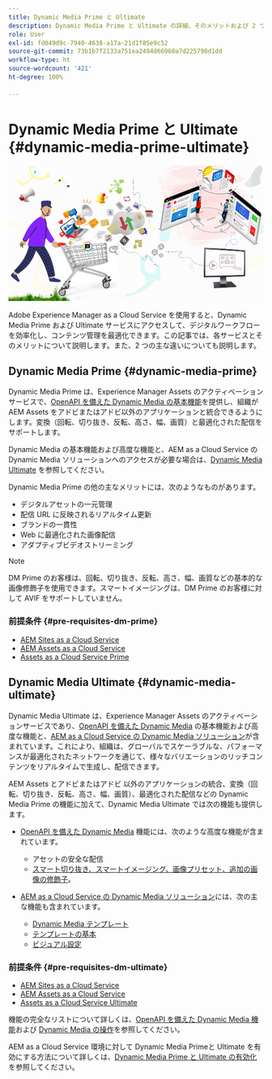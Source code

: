 ```yaml
---
title: Dynamic Media Prime と Ultimate
description: Dynamic Media Prime と Ultimate の詳細、そのメリットおよび 2 つの違いについて説明します。
role: User
exl-id: fd049d9c-7940-4638-a17a-21d1f85e9c52
source-git-commit: 73b1b7f2133a751ea2494d66960a7d225798d1dd
workflow-type: ht
source-wordcount: '421'
ht-degree: 100%

---
```


# Dynamic Media Prime と Ultimate {#dynamic-media-prime-ultimate}

![Dynamic Media バナー](/help/assets/assets/dm-pnp-banner.png)

Adobe Experience Manager as a Cloud Service を使用すると、Dynamic Media Prime および Ultimate サービスにアクセスして、デジタルワークフローを効率化し、コンテンツ管理を最適化できます。この記事では、各サービスとそのメリットについて説明します。また、2 つの主な違いについても説明します。

## Dynamic Media Prime {#dynamic-media-prime}

Dynamic Media Prime は、Experience Manager Assets のアクティベーションサービスで、[OpenAPI を備えた Dynamic Media の基本機能](/help/assets/dynamic-media-open-apis-overview.md)を提供し、組織が AEM Assets をアドビまたはアドビ以外のアプリケーションと統合できるようにします。変換（回転、切り抜き、反転、高さ、幅、画質）と最適化された配信をサポートします。

Dynamic Media の基本機能および高度な機能と、AEM as a Cloud Service の Dynamic Media ソリューションへのアクセスが必要な場合は、[Dynamic Media Ultimate](#dynamic-media-ultimate) を参照してください。

Dynamic Media Prime の他の主なメリットには、次のようなものがあります。

* デジタルアセットの一元管理
* 配信 URL に反映されるリアルタイム更新
* ブランドの一貫性
* Web に最適化された画像配信
* アダプティブビデオストリーミング

>[!NOTE]
>
>DM Prime のお客様は、回転、切り抜き、反転、高さ、幅、画質などの基本的な画像修飾子を使用できます。スマートイメージングは、DM Prime のお客様に対して AVIF をサポートしていません。

### 前提条件 {#pre-requisites-dm-prime}

* [AEM Sites as a Cloud Service](/help/sites-cloud/authoring/quick-start.md)
* [AEM Assets as a Cloud Service](/help/assets/overview.md)
* [Assets as a Cloud Service Prime](/help/assets/assets-prime.md)

## Dynamic Media Ultimate {#dynamic-media-ultimate}

Dynamic Media Ultimate は、Experience Manager Assets のアクティベーションサービスであり、[OpenAPI を備えた Dynamic Media](/help/assets/dynamic-media-open-apis-overview.md) の基本機能および高度な機能と、[AEM as a Cloud Service の Dynamic Media ソリューション](/help/assets/dynamic-media/dynamic-media.md)が含まれています。これにより、組織は、グローバルでスケーラブルな、パフォーマンスが最適化されたネットワークを通じて、様々なバリエーションのリッチコンテンツをリアルタイムで生成し、配信できます。

AEM Assets とアドビまたはアドビ 以外のアプリケーションの統合、変換（回転、切り抜き、反転、高さ、幅、画質）、最適化された配信などの Dynamic Media Prime の機能に加えて、Dynamic Media Ultimate では次の機能も提供します。

* [OpenAPI を備えた Dynamic Media](/help/assets/dynamic-media-open-apis-overview.md) 機能には、次のような高度な機能が含まれています。

   * アセットの安全な配信
   * [スマート切り抜き、スマートイメージング、画像プリセット、追加の画像の修飾子](https://developer.adobe.com/experience-cloud/experience-manager-apis/api/stable/assets/delivery/#operation/getAssetSeoFormat)。

* [AEM as a Cloud Service の Dynamic Media ソリューション](/help/assets/dynamic-media/dynamic-media.md)には、次の主な機能も含まれています。

   * [Dynamic Media テンプレート](/help/assets/dynamic-media/dynamic-media-templates.md)
   * [テンプレートの基本](https://experienceleague.adobe.com/ja/docs/dynamic-media-classic/using/template-basics/quick-start-template-basics)
   * [ビジュアル設定](https://experienceleague.adobe.com/ja/docs/dynamic-media-classic/using/master-files/vignette-window-covering-cabinet-files)

### 前提条件 {#pre-requisites-dm-ultimate}

* [AEM Sites as a Cloud Service](/help/sites-cloud/authoring/quick-start.md)
* [AEM Assets as a Cloud Service](/help/assets/overview.md)
* [Assets as a Cloud Service Ultimate](/help/assets/assets-ultimate-overview.md)

機能の完全なリストについて詳しくは、[OpenAPI を備えた Dynamic Media 機能](/help/assets/dynamic-media-open-apis-overview.md)および [Dynamic Media の操作](/help/assets/dynamic-media/dynamic-media.md)を参照してください。

AEM as a Cloud Service 環境に対して Dynamic Media Primeと Ultimate を有効にする方法について詳しくは、[Dynamic Media Prime と Ultimate の有効化](/help/assets/dynamic-media/enable-dynamic-media-prime-and-ultimate.md)を参照してください。
